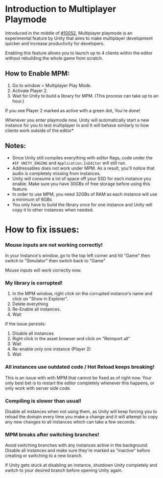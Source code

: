 # Introduction to Multiplayer Playmode

Introduced in the middle of [#10052](https://github.com/unitystation/unitystation/pull/10052), Multiplayer playmode is an experimental feature by Unity that aims to make multiplayer development quicker and increase productivity for developers. 

Enabling this feature allows you to launch up to 4 clients within the editor without rebuilding the whole game from scratch.


## How to Enable MPM:

1. Go to window > Multiplayer Play Mode.
2. Activate Player 2.
3. Wait for Unity to build a library for MPM. (This process can take up to an hour.)

If you see Player 2 marked as active with a green dot, You're done!

Whenever you enter playmode now, Unity will automatically start a new instance for you to test multiplayer in and It will behave similarly to how clients work outside of the editor*


## Notes:

* Since Unity still compiles everything with editor flags, code under the `#IF UNITY_ENGINE` and `Application.IsEditor` will still run.
* Addressables does not work under MPM. As a result, you'll notice that audio is completely missing from instances.
* Unity will consume a lot of space off your SSD for each instance you enable. Make sure you have 30GBs of free storage before using this feature.
* In order to use MPM, you need 32GBs of RAM as each instance will use a minimum of 6GBs
* You only have to build the library once for one instance and Unity will copy it to other instances when needed.

# How to fix issues:

### Mouse inputs are not working correctly!
In your Instance's window, go to the top left corner and hit "Game" then switch to "Simulator" then switch back to "Game"

Mouse inputs will work correctly now.

### My library is corrupted!

1. In the MPM window, right click on the corrupted instance's name and click on "Show in Explorer". 
2. Delete everything
3. Re-Enable all instances.
4. Wait

If the issue persists:

1. Disable all instances
2. Right click in the asset browser and click on "Reimport all"
3. Wait
4. Re-enable only one instance (Player 2)
5. Wait

### All instances use outdated code / Hot Reload keeps breaking!

This is an issue with with MPM that cannot be fixed as of right now. Your only best bet is to restart the editor completely whenever this happens, or only work with server side code.

### Compiling is slower than usual!

Disable all instances when not using them, as Unity will keep forcing you to reload the domain every time you make a change and it will attempt to copy any new changes to all instances which can take a few seconds.

### MPM breaks after switching branches!

Avoid switching branches with any instances active in the background. 
Disable all instances and make sure they're marked as "inactive" before creating or switching to a new branch.

If Unity gets stuck at disabling an instance, shutdown Unity completely and switch to your desired branch before opening Unity again.